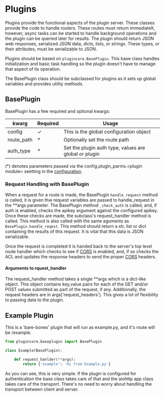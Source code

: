 # Plugins

Plugins provide the functional aspects of the plugin server. These classes provide the code to handle routers.  These routes must return immediatelt, however, async tasks can be started to handle background operations and the plugin can be queried later for results. The plugin should return JSON web responses, serialized JSON data, dicts, lists, or strings. These types, or their attributes, must be serializable to JSON. 

Plugins should be based on `plugincore.BasePlugin`. This base class handles initialization and basic task handling so the plugin doesn't have to manage that aspect of its operation. 

The BasePlugin class should be subclassed for plugins as it sets up global variables and provides utility methods. 

## BasePlugin

BasePlugin has a few required and optional kwargs:

| kwarg       | Required | Usage
|-------------|----------|-----------------------------------------
| config      |    ✓     | This is the global configuration object
| route_path  |    *     | Optionally set the route path
| auth_type   |    *     | Set the plugin auth type, values are global or plugin

(*) denotes parameters passed via the config.plugin_parms.\<plugin module\> seetting in the [configuration](Config.md). 

### Request Handling with BasePlugin

When a request for a route is made, the BasePlugin `handle_request` method is called, it is given thw request variables are passed to handle_request in the **args parameter. The BasePlugin method `_check_auth` is called, and, if auth is enabled, checks the apikey argument against the configured apikey. Once these checks are made, the subclass's request_handler method is called. This method is also called with the same aguments as `BasePlugin.handle_reqest`. This method should return a str, list or dict containing the results of this request. It is vital that this data is JSON serializable. 

Once the request is completed it is handed back to the server's top level route handler which checks to see if [CORS](CORS.md) is enabled, and, if so checks the ACL and updates the response headers to send the proper [CORS](CORS.md) headers.

#### Arguments to rquest_handler
The request_handler method takes a single **args which is a dict-like object. This object contains key,value pairs for each of the  GET and/or POST values submitted as part of the request, if any. Additionally, the request headers are in args['request_headers']. This gives a lot of flexibility to passing data to the plugin.

## Example Plugin

This is a 'bare-bones' plugin that will run as example.py, and it's route will be /example.

```python
from plugincore.baseplugin import BasePlugin

class Example(BasePlugin):

    def request_hanlder(**args):
        return {'example': 'Hi from Example.py'}

```

As you can see, this is very simple. If the plugin is configured for authentication the base class takes care of that and the aiohttp app class takes care of the transport. There's no need to worry about handling the transport between client and server. 

